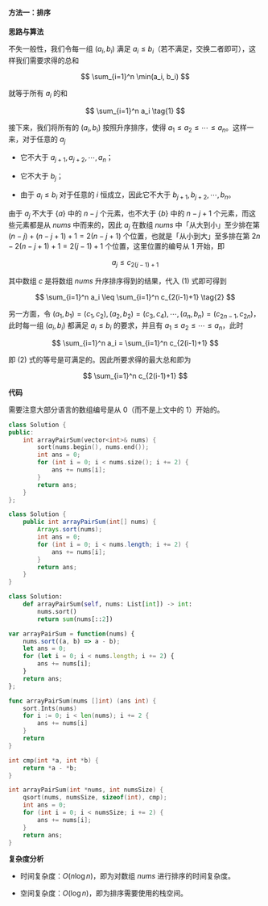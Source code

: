#### 方法一：排序

**思路与算法**

不失一般性，我们令每一组 $(a_i, b_i)$ 满足 $a_i \leq b_i$（若不满足，交换二者即可），这样我们需要求得的总和

$$
\sum_{i=1}^n \min(a_i, b_i)
$$

就等于所有 $a_i$ 的和

$$
\sum_{i=1}^n a_i \tag{1}
$$

接下来，我们将所有的 $(a_i, b_i)$ 按照升序排序，使得 $a_1 \leq a_2 \leq \cdots \leq a_n$。这样一来，对于任意的 $a_j$

- 它不大于 $a_{j+1}, a_{j+2}, \cdots, a_n$；

- 它不大于 $b_j$；

- 由于 $a_i \leq b_i$ 对于任意的 $i$ 恒成立，因此它不大于 $b_{j+1}, b_{j+2}, \cdots, b_n$。

由于 $a_j$ 不大于 $\{a\}$ 中的 $n-j$ 个元素，也不大于 $\{b\}$ 中的 $n-j+1$ 个元素，而这些元素都是从 $\textit{nums}$ 中而来的，因此 $a_j$ 在数组 $\textit{nums}$ 中「从大到小」至少排在第 $(n-j) + (n-j+1) + 1 = 2(n-j+1)$ 个位置，也就是「从小到大」至多排在第 $2n - 2(n-j+1) + 1 = 2(j-1) + 1$ 个位置，这里位置的编号从 $1$ 开始，即

$$
a_j \leq c_{2(j-1)+1}
$$

其中数组 $c$ 是将数组 $\textit{nums}$ 升序排序得到的结果，代入 $(1)$ 式即可得到

$$
\sum_{i=1}^n a_i \leq \sum_{i=1}^n c_{2(i-1)+1} \tag{2}
$$

另一方面，令 $(a_1, b_1) = (c_1, c_2), (a_2, b_2) = (c_3, c_4), \cdots, (a_n, b_n) = (c_{2n-1}, c_{2n})$，此时每一组 $(a_i, b_i)$ 都满足 $a_i \leq b_i$ 的要求，并且有 $a_1 \leq a_2 \leq \cdots \leq a_n$，此时

$$
\sum_{i=1}^n a_i = \sum_{i=1}^n c_{2(i-1)+1}
$$

即 $(2)$ 式的等号是可满足的。因此所要求得的最大总和即为

$$
\sum_{i=1}^n c_{2(i-1)+1}
$$

**代码**

需要注意大部分语言的数组编号是从 $0$（而不是上文中的 $1$）开始的。

```C++ [sol1-C++]
class Solution {
public:
    int arrayPairSum(vector<int>& nums) {
        sort(nums.begin(), nums.end());
        int ans = 0;
        for (int i = 0; i < nums.size(); i += 2) {
            ans += nums[i];
        }
        return ans;
    }
};
```

```Java [sol1-Java]
class Solution {
    public int arrayPairSum(int[] nums) {
        Arrays.sort(nums);
        int ans = 0;
        for (int i = 0; i < nums.length; i += 2) {
            ans += nums[i];
        }
        return ans;
    }
}
```

```Python [sol1-Python3]
class Solution:
    def arrayPairSum(self, nums: List[int]) -> int:
        nums.sort()
        return sum(nums[::2])
```

```JavaScript [sol1-JavaScript]
var arrayPairSum = function(nums) {
    nums.sort((a, b) => a - b);
    let ans = 0;
    for (let i = 0; i < nums.length; i += 2) {
        ans += nums[i];
    }
    return ans;
};
```

```go [sol1-Golang]
func arrayPairSum(nums []int) (ans int) {
    sort.Ints(nums)
    for i := 0; i < len(nums); i += 2 {
        ans += nums[i]
    }
    return
}
```

```C [sol1-C]
int cmp(int *a, int *b) {
    return *a - *b;
}

int arrayPairSum(int *nums, int numsSize) {
    qsort(nums, numsSize, sizeof(int), cmp);
    int ans = 0;
    for (int i = 0; i < numsSize; i += 2) {
        ans += nums[i];
    }
    return ans;
}
```

**复杂度分析**

- 时间复杂度：$O(n\log n)$，即为对数组 $\textit{nums}$ 进行排序的时间复杂度。

- 空间复杂度：$O(\log n)$，即为排序需要使用的栈空间。